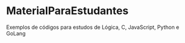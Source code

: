 # MaterialParaEstudantes
Exemplos de códigos para estudos de Lógica, C, JavaScript, Python e GoLang

